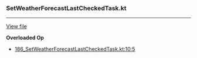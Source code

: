 ### SetWeatherForecastLastCheckedTask.kt
---
[View file](../../precision_analyzed/186_SetWeatherForecastLastCheckedTask.kt)

**Overloaded Op**

 - [186_SetWeatherForecastLastCheckedTask.kt:10:5](../../precision_analyzed/186_SetWeatherForecastLastCheckedTask.kt#L10)
